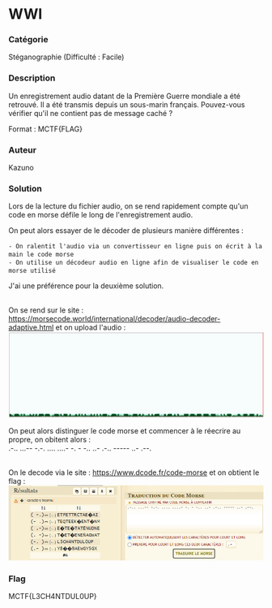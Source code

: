 # WWI

### Catégorie

Stéganographie (Difficulté : Facile)

### Description

Un enregistrement audio datant de la Première Guerre mondiale a été retrouvé. Il a été transmis depuis un sous-marin français. Pouvez-vous vérifier qu'il ne contient pas de message caché ?

Format : MCTF{FLAG}

### Auteur 

Kazuno

### Solution

Lors de la lecture du fichier audio, on se rend rapidement compte qu'un code en morse défile le long de l'enregistrement audio.<br/>

On peut alors essayer de le décoder de plusieurs manière différentes :

	- On ralentit l'audio via un convertisseur en ligne puis on écrit à la main le code morse
	- On utilise un décodeur audio en ligne afin de visualiser le code en morse utilisé

J'ai une préférence pour la deuxième solution.<br/><br/>

On se rend sur le site : https://morsecode.world/international/decoder/audio-decoder-adaptive.html et on upload l'audio : <br/>
![alt](images/audio.PNG)
<br/>

On peut alors distinguer le code morse et commencer à le réecrire au propre, on obitent alors :<br/>
.-.. ...-- -.-. .... ....- -. - -.. ..- .-.. ----- ..- .--.<br/><br/>

On le decode via le site : https://www.dcode.fr/code-morse et on obtient le flag :<br/>
![alt](images/decode.PNG)
<br/>

### Flag
 
MCTF{L3CH4NTDUL0UP}
